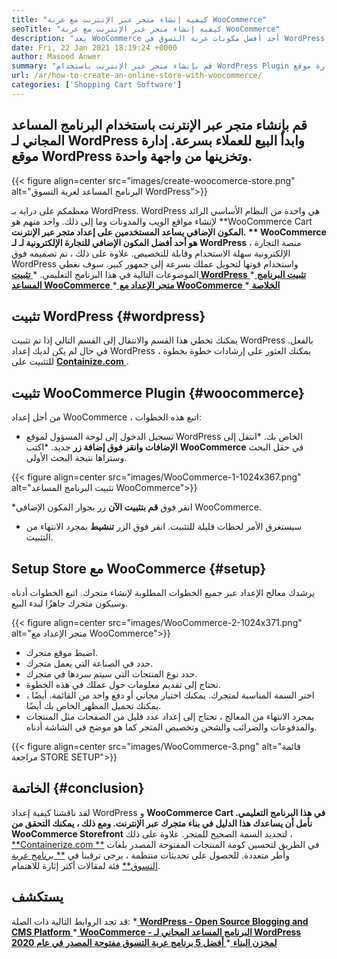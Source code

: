 ```yaml
---
title: "كيفية إنشاء متجر عبر الإنترنت مع عربة WooCommerce" 
seoTitle: "كيفية إنشاء متجر عبر الإنترنت مع عربة WooCommerce" 
description: "يعد WooCommerce أحد أفضل مكونات عربة التسوق في WordPress لإنشاء متجر عبر الإنترنت. يساعد الشركات على توسيع نطاق الأعمال على نطاق واسع." 
date: Fri, 22 Jan 2021 18:19:24 +0000
author: Masood Anwer
summary: "قم بإنشاء متجر عبر الإنترنت باستخدام WordPress Plugin مجانًا وابدأ البيع للعملاء بسرعة. إدارة موقع WordPress وتخزينها من واجهة واحدة." 
url: /ar/how-to-create-an-online-store-with-woocommerce/
categories: ['Shopping Cart Software']
---
```


## قم بإنشاء متجر عبر الإنترنت باستخدام البرنامج المساعد المجاني لـ WordPress وابدأ البيع للعملاء بسرعة. إدارة موقع WordPress وتخزينها من واجهة واحدة.

{{< figure align=center src="images/create-woocomerce-store.png" alt="البرنامج المساعد لعربة التسوق WordPress">}}

معظمكم على دراية بـ WordPress. WordPress هي واحدة من النظام الأساسي الرائد لإنشاء مواقع الويب والمدونات وما إلى ذلك. واحد منهم هو **WooCommerce Cart  **المكون الإضافي يساعد المستخدمين على إعداد متجر عبر الإنترنت. **  WooCommerce  **هو أحد أفضل المكون الإضافي للتجارة الإلكترونية لـ**   لـ WordPress** ، منصة التجارة الإلكترونية سهلة الاستخدام وقابلة للتخصيص. علاوة على ذلك ، تم تصميمه فوق WordPress واستخدام قوتها لتحويل عملك بسرعة إلى جمهور كبير.
سوف نغطي الموضوعات التالية في هذا البرنامج التعليمي.
  *[ **تثبيت WordPress** ][1]
  *[ **تثبيت البرنامج المساعد WooCommerce** ][2]
  *[ **متجر الإعداد مع WooCommerce** ][3]
  *[ **الخلاصة** ][4]

## تثبيت WordPress   {#wordpress}
يمكنك تخطي هذا القسم والانتقال إلى القسم التالي إذا تم تثبيت WordPress بالفعل. في حال لم يكن لديك إعداد WordPress ، يمكنك العثور على إرشادات خطوة بخطوة للتثبيت على [ **Containize.com** ][5].

## تثبيت WooCommerce Plugin   {#woocommerce}
من أجل إعداد WooCommerce ، اتبع هذه الخطوات:
  * تسجيل الدخول إلى لوحة المسؤول لموقع WordPress الخاص بك.
  *انتقل إلى **الإضافات  **وانقر فوق**   إضافة زر** جديد.
  *اكتب  **WooCommerce**  في حقل البحث وستراها نتيجة البحث الأولى.

{{< figure align=center src="images/WooCommerce-1-1024x367.png" alt="تثبيت البرنامج المساعد WooCommerce">}}

  *انقر فوق  **قم بتثبيت الآن**  زر بجوار المكون الإضافي WooCommerce.
  * سيستغرق الأمر لحظات قليلة للتثبيت. انقر فوق الزر  **تنشيط**  بمجرد الانتهاء من التثبيت.

## Setup Store مع WooCommerce   {#setup}
يرشدك معالج الإعداد عبر جميع الخطوات المطلوبة لإنشاء متجرك. اتبع الخطوات أدناه وسيكون متجرك جاهزًا لبدء البيع.

{{< figure align=center src="images/WooCommerce-2-1024x371.png" alt="متجر الإعداد مع WooCommerce">}}

  * اضبط موقع متجرك.
  * حدد في الصناعة التي يعمل متجرك.
  * حدد نوع المنتجات التي سيتم سردها في متجرك.
  * تحتاج إلى تقديم معلومات حول عملك في هذه الخطوة.
  * اختر السمة المناسبة لمتجرك. يمكنك اختيار مجاني أو دفع واحد من القائمة. أيضًا ، يمكنك تحميل المظهر الخاص بك أيضًا.
  * بمجرد الانتهاء من المعالج ، تحتاج إلى إعداد عدد قليل من الصفحات مثل المنتجات والمدفوعات والضرائب والشحن وتخصيص المتجر كما هو موضح في الشاشة أدناه.

{{< figure align=center src="images/WooCommerce-3.png" alt="قائمة مراجعة STORE SETUP">}}


## الخاتمة   {#conclusion}
لقد ناقشنا كيفية إعداد WordPress و **WooCommerce Cart  **في هذا البرنامج التعليمي. نأمل أن يساعدك هذا الدليل في بناء متجرك عبر الإنترنت. ومع ذلك ، يمكنك التحقق من**   WooCommerce Storefront** لتحديد السمة الصحيح للمتجر.
علاوة على ذلك ، [**Containerize.com **][6] في الطريق لتحسين كومة المنتجات المفتوحة المصدر بلغات وأطر متعددة. للحصول على تحديثات منتظمة ، يرجى ترقبنا في [**  برنامج عربة التسوق**][7] فئة لمقالات أكثر إثارة للاهتمام.

## يستكشف
قد تجد الروابط التالية ذات الصلة:
  *[ **WordPress - Open Source Blogging and CMS Platform** ][5]
  *[ **WooCommerce - البرنامج المساعد المجاني لـ WordPress لمخزن البناء** ][8]
  *[ **أفضل 5 برنامج عربة التسوق مفتوحة المصدر في عام 2020** ][9]

  
[1]: #WordPress
[2]: #WooCommerce
[3]: #Setup
[4]: #Conclusion
[5]: https://products.containerize.com/blogging/wordpress
[6]: https://containerize.com
[7]: https://blog.containerize.com/category/shopping-cart-software/
[8]: https://products.containerize.com/ecommerce/woocommerce
[9]: https://blog.containerize.com/2020/11/27/top-5-open-source-shopping-cart-software-in-2020/
